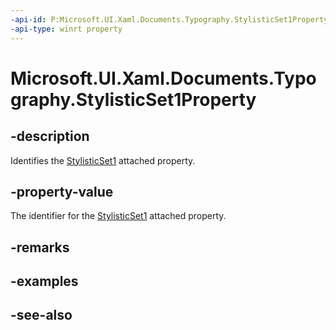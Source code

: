 ```yaml
---
-api-id: P:Microsoft.UI.Xaml.Documents.Typography.StylisticSet1Property
-api-type: winrt property
---
```


<!-- Property syntax
public Windows.UI.Xaml.DependencyProperty StylisticSet1Property { get; }
-->

# Microsoft.UI.Xaml.Documents.Typography.StylisticSet1Property

## -description
Identifies the [StylisticSet1](/windows/winui/api/microsoft.ui.xaml.documents.typography#xaml-attached-properties) attached property.

## -property-value
The identifier for the [StylisticSet1](/windows/winui/api/microsoft.ui.xaml.documents.typography#xaml-attached-properties) attached property.

## -remarks

## -examples

## -see-also
